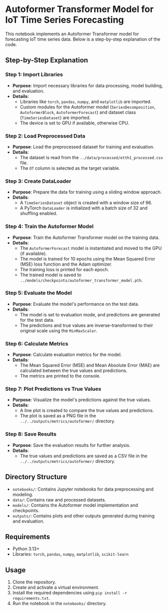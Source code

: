# Autoformer Transformer Model for IoT Time Series Forecasting

This notebook implements an Autoformer Transformer model for forecasting IoT time series data. Below is a step-by-step explanation of the code.

## Step-by-Step Explanation

### Step 1: Import Libraries
- **Purpose**: Import necessary libraries for data processing, model building, and evaluation.
- **Details**:
  - Libraries like `torch`, `pandas`, `numpy`, and `matplotlib` are imported.
  - Custom modules for the Autoformer model (`SeriesDecomposition`, `AutoformerBlock`, `AutoformerForecast`) and dataset class (`TimeSeriesDataset`) are imported.
  - The device is set to GPU if available, otherwise CPU.

### Step 2: Load Preprocessed Data
- **Purpose**: Load the preprocessed dataset for training and evaluation.
- **Details**:
  - The dataset is read from the `../data/processed/etth1_processed.csv` file.
  - The `OT` column is selected as the target variable.

### Step 3: Create DataLoader
- **Purpose**: Prepare the data for training using a sliding window approach.
- **Details**:
  - A `TimeSeriesDataset` object is created with a window size of 96.
  - A PyTorch `DataLoader` is initialized with a batch size of 32 and shuffling enabled.

### Step 4: Train the Autoformer Model
- **Purpose**: Train the Autoformer Transformer model on the training data.
- **Details**:
  - The `AutoformerForecast` model is instantiated and moved to the GPU (if available).
  - The model is trained for 10 epochs using the Mean Squared Error (MSE) loss function and the Adam optimizer.
  - The training loss is printed for each epoch.
  - The trained model is saved to `../models/checkpoints/autoformer_transformer_model.pth`.

### Step 5: Evaluate the Model
- **Purpose**: Evaluate the model's performance on the test data.
- **Details**:
  - The model is set to evaluation mode, and predictions are generated for the test data.
  - The predictions and true values are inverse-transformed to their original scale using the `MinMaxScaler`.

### Step 6: Calculate Metrics
- **Purpose**: Calculate evaluation metrics for the model.
- **Details**:
  - The Mean Squared Error (MSE) and Mean Absolute Error (MAE) are calculated between the true values and predictions.
  - The metrics are printed to the console.

### Step 7: Plot Predictions vs True Values
- **Purpose**: Visualize the model's predictions against the true values.
- **Details**:
  - A line plot is created to compare the true values and predictions.
  - The plot is saved as a PNG file in the `../../outputs/metrics/autoformer/` directory.

### Step 8: Save Results
- **Purpose**: Save the evaluation results for further analysis.
- **Details**:
  - The true values and predictions are saved as a CSV file in the `../../outputs/metrics/autoformer/` directory.

## Directory Structure
- `notebooks/`: Contains Jupyter notebooks for data preprocessing and modeling.
- `data/`: Contains raw and processed datasets.
- `models/`: Contains the Autoformer model implementation and checkpoints.
- `outputs/`: Contains plots and other outputs generated during training and evaluation.

## Requirements
- Python 3.13+
- Libraries: `torch`, `pandas`, `numpy`, `matplotlib`, `scikit-learn`

## Usage
1. Clone the repository.
2. Create and activate a virtual environment.
3. Install the required dependencies using `pip install -r requirements.txt`.
4. Run the notebook in the `notebooks/` directory.
